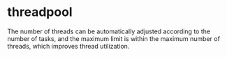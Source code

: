 # threadpool
The number of threads can be automatically adjusted according to the number of tasks, and the maximum limit is within the maximum number of threads, which improves thread utilization.
